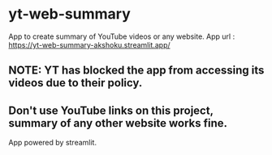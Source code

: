 # yt-web-summary
App to create summary of YouTube videos or any website.
App url : https://yt-web-summary-akshoku.streamlit.app/
## NOTE: YT has blocked the app from accessing its videos due to their policy. 
## Don't use YouTube links on this project, summary of any other website works fine.
App powered by streamlit.
